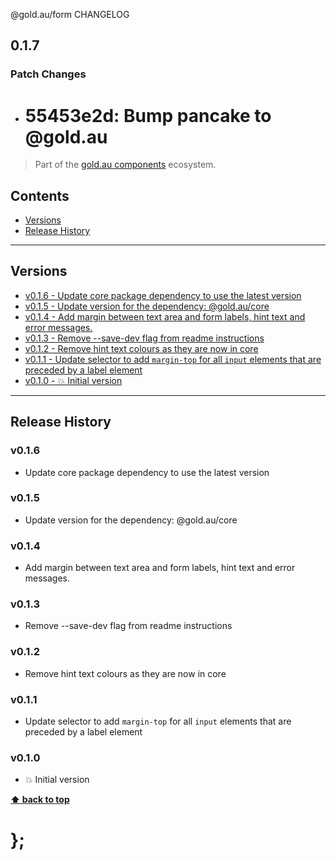 @gold.au/form CHANGELOG

## 0.1.7

### Patch Changes

- # 55453e2d: Bump pancake to @gold.au

> Part of the [gold.au components](https://github.com/designsystemau/gold-design-system/) ecosystem.

## Contents

- [Versions](#install)
- [Release History](#release-history)

---

## Versions

- [v0.1.6 - Update core package dependency to use the latest version](#v016)
- [v0.1.5 - Update version for the dependency: @gold.au/core](#v015)
- [v0.1.4 - Add margin between text area and form labels, hint text and error messages.](#v014)
- [v0.1.3 - Remove --save-dev flag from readme instructions](#v013)
- [v0.1.2 - Remove hint text colours as they are now in core](#v012)
- [v0.1.1 - Update selector to add `margin-top` for all `input` elements that are preceded by a label element](#v011)
- [v0.1.0 - 💥 Initial version](#v010)

---

## Release History

### v0.1.6

- Update core package dependency to use the latest version

### v0.1.5

- Update version for the dependency: @gold.au/core

### v0.1.4

- Add margin between text area and form labels, hint text and error messages.

### v0.1.3

- Remove --save-dev flag from readme instructions

### v0.1.2

- Remove hint text colours as they are now in core

### v0.1.1

- Update selector to add `margin-top` for all `input` elements that are preceded by a label element

### v0.1.0

- 💥 Initial version

**[⬆ back to top](#contents)**

# };
